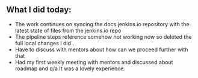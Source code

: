 ## What I did today:
- The work continues on syncing the docs.jenkins.io repository with the latest state of files from the jenkins.io repo
- The pipeline steps reference somehow not working now so deleted the full local changes I did .
- Have to discuss with mentors about how can we proceed further with that
- Had my first weekly meeting with mentors and discussed about roadmap and q/a.It was a lovely experience.
